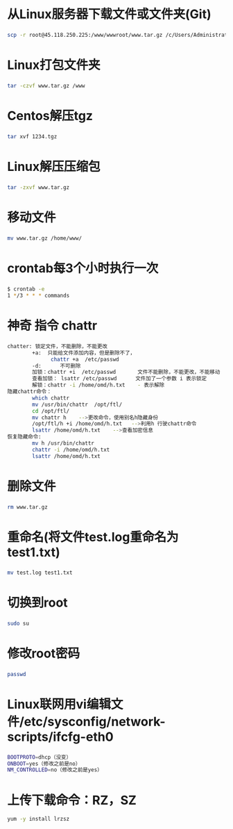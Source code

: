 # 从Linux服务器下载文件或文件夹(Git)
###
```Bash
scp -r root@45.118.250.225:/www/wwwroot/www.tar.gz /c/Users/Administrator/Desktop/
```
# Linux打包文件夹
###
```Bash
tar -czvf www.tar.gz /www
```
# Centos解压tgz
###
```Bash
tar xvf 1234.tgz
```
# Linux解压压缩包
###
```Bash
tar -zxvf www.tar.gz
```
# 移动文件
###
```Bash
mv www.tar.gz /home/www/
```
# crontab每3个小时执行一次
###
```Bash
$ crontab -e
1 */3 * * * commands
```
# 神奇 指令 chattr
###
```Bash
chatter: 锁定文件，不能删除，不能更改
        +a:  只能给文件添加内容，但是删除不了，
              chattr +a  /etc/passwd
        -d:      不可删除
        加锁：chattr +i  /etc/passwd       文件不能删除，不能更改，不能移动
        查看加锁： lsattr /etc/passwd      文件加了一个参数 i 表示锁定
        解锁：chattr -i /home/omd/h.txt    - 表示解除
隐藏chattr命令：
		which chattr
		mv /usr/bin/chattr  /opt/ftl/
		cd /opt/ftl/
		mv chattr h    -->更改命令，使用别名h隐藏身份
		/opt/ftl/h +i /home/omd/h.txt   -->利用h 行驶chattr命令
		lsattr /home/omd/h.txt    -->查看加密信息
恢复隐藏命令:
		mv h /usr/bin/chattr
		chattr -i /home/omd/h.txt
		lsattr /home/omd/h.txt
```
# 删除文件
###
```Bash
rm www.tar.gz
```
# 重命名(将文件test.log重命名为test1.txt)
###
```Bash
mv test.log test1.txt
```
# 切换到root
###
```Bash
sudo su
```
# 修改root密码
###
```Bash
passwd
```
# Linux联网用vi编辑文件/etc/sysconfig/network-scripts/ifcfg-eth0
###
```Bash
BOOTPROTO=dhcp（没变）
ONBOOT=yes（修改之前是no）
NM_CONTROLLED=no（修改之前是yes）
```
# 上传下载命令：RZ，SZ
```Bash
yum -y install lrzsz 
```
